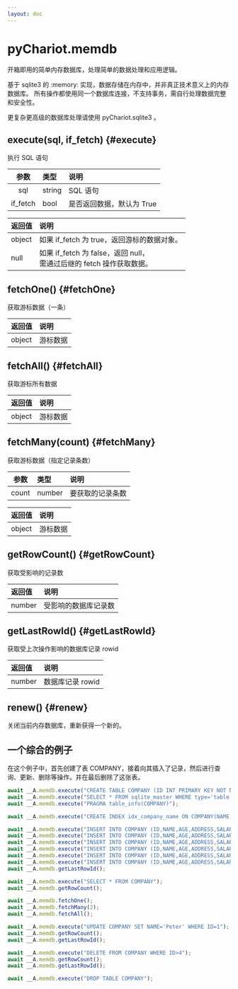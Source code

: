 ```yaml
---
layout: doc
---
```


# pyChariot.memdb

开箱即用的简单内存数据库，处理简单的数据处理和应用逻辑。

基于 sqlite3 的 :memory: 实现，数据存储在内存中，并非真正技术意义上的内存数据库。
所有操作都使用同一个数据库连接，不支持事务，需自行处理数据完整和安全性。

更复杂更高级的数据库处理请使用 pyChariot.sqlite3 。

## execute(sql, if_fetch) <Badge type="tip" text="Since 25.3.5.1" /> {#execute}

执行 SQL 语句

|    参数    | 类型     | 说明              |
|:--------:|:-------|:----------------|
|   sql    | string | SQL 语句          | 
| if_fetch | bool   | 是否返回数据，默认为 True | 

| 返回值    | 说明                                                    |
|:-------|:------------------------------------------------------|
| object | 如果 if_fetch 为 true，返回游标的数据对象。                         |
| null   | 如果 if_fetch 为 false，返回 null，<br/>需通过后继的 fetch 操作获取数据。 |

## fetchOne() <Badge type="tip" text="Since 25.3.5.1" /> {#fetchOne}

获取游标数据（一条）

| 返回值    | 说明   |
|:-------|:-----|
| object | 游标数据 |

## fetchAll() <Badge type="tip" text="Since 25.3.5.1" /> {#fetchAll}

获取游标所有数据

| 返回值    | 说明   |
|:-------|:-----|
| object | 游标数据 |

## fetchMany(count) <Badge type="tip" text="Since 25.3.5.1" /> {#fetchMany}

获取游标数据（指定记录条数）

|  参数   | 类型     | 说明       |
|:-----:|:-------|:---------|
| count | number | 要获取的记录条数 | 

| 返回值    | 说明   |
|:-------|:-----|
| object | 游标数据 |

## getRowCount() <Badge type="tip" text="Since 25.3.5.1" /> {#getRowCount}

获取受影响的记录数

| 返回值    | 说明         |
|:-------|:-----------|
| number | 受影响的数据库记录数 |

## getLastRowId() <Badge type="tip" text="Since 25.3.5.1" /> {#getLastRowId}

获取受上次操作影响的数据库记录 rowid

| 返回值    | 说明          |
|:-------|:------------|
| number | 数据库记录 rowid |

## renew() <Badge type="tip" text="Since 25.3.5.1" /> {#renew}

关闭当前内存数据库，重新获得一个新的。

## 一个综合的例子

在这个例子中，首先创建了表 COMPANY，接着向其插入了记录，然后进行查询、更新、删除等操作。并在最后删除了这张表。

```javascript
await __A.memdb.execute("CREATE TABLE COMPANY (ID INT PRIMARY KEY NOT NULL, NAME TEXT NOT NULL, AGE INT NOT NULL, ADDRESS CHAR(50), SALARY REAL)");
await __A.memdb.execute("SELECT * FROM sqlite_master WHERE type='table' ORDER BY name");
await __A.memdb.execute("PRAGMA table_info(COMPANY)");

await __A.memdb.execute("CREATE INDEX idx_company_name ON COMPANY(NAME)");

await __A.memdb.execute("INSERT INTO COMPANY (ID,NAME,AGE,ADDRESS,SALARY) VALUES (1, 'Paul', 32, 'California', 20000.00)");
await __A.memdb.execute("INSERT INTO COMPANY (ID,NAME,AGE,ADDRESS,SALARY) VALUES (2, 'Allen', 25, 'Texas', 15000.00)");
await __A.memdb.execute("INSERT INTO COMPANY (ID,NAME,AGE,ADDRESS,SALARY) VALUES (3, 'Teddy', 23, 'Norway', 20000.00)");
await __A.memdb.execute("INSERT INTO COMPANY (ID,NAME,AGE,ADDRESS,SALARY) VALUES (4, 'Mark', 25, 'Rich-Mond ', 65000.00)");
await __A.memdb.execute("INSERT INTO COMPANY (ID,NAME,AGE,ADDRESS,SALARY) VALUES (5, 'David', 27, 'Texas', 85000.00)");
await __A.memdb.execute("INSERT INTO COMPANY (ID,NAME,AGE,ADDRESS,SALARY) VALUES (6, 'Kim', 22, 'South-Hall', 45000.00)");
await __A.memdb.getLastRowId();

await __A.memdb.execute("SELECT * FROM COMPANY");
await __A.memdb.getRowCount();

await __A.memdb.fetchOne();
await __A.memdb.fetchMany(2);
await __A.memdb.fetchAll();

await __A.memdb.execute("UPDATE COMPANY SET NAME='Peter' WHERE ID=1");
await __A.memdb.getRowCount();
await __A.memdb.getLastRowId();

await __A.memdb.execute("DELETE FROM COMPANY WHERE ID>4");
await __A.memdb.getRowCount();
await __A.memdb.getLastRowId();

await __A.memdb.execute("DROP TABLE COMPANY");
```
